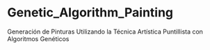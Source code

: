 # Genetic_Algorithm_Painting
Generación de Pinturas Utilizando la Técnica Artística Puntillista con Algoritmos Genéticos
